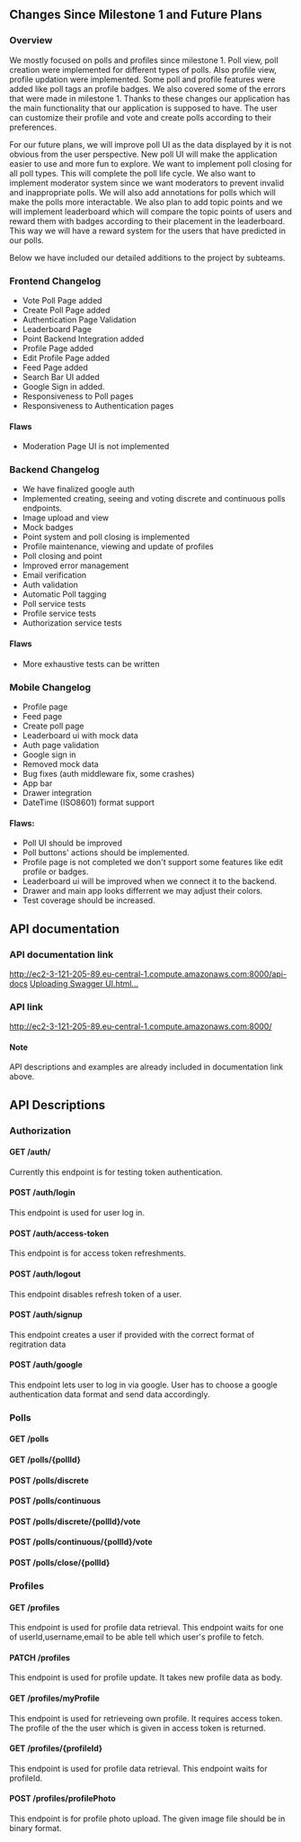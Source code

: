 ## Changes Since Milestone 1 and Future Plans

### Overview

We mostly focused on polls and profiles since milestone 1. Poll view, poll creation were implemented for different types of polls. Also profile view, profile updation were implemented. Some poll and profile features were added like poll tags an profile badges. We also covered some of the errors that were made in milestone 1. Thanks to these changes our application has the main functionality that our application is supposed to have. The user can customize their profile and vote and create polls according to their preferences.


For our future plans, we will improve poll UI as the data displayed by it is not obvious from the user perspective. New poll UI will make the application easier to use and more fun to explore. We want to implement poll closing for all poll types. This will complete the poll life cycle. We also want to implement moderator system since we want moderators to prevent invalid and inappropriate polls. We will also add annotations for polls which will make the polls more interactable. We also plan to add topic points and we will implement leaderboard which will compare the topic points of users and reward them with badges according to their placement in the leaderboard. This way we will have a reward system for the users that have predicted in our polls.

Below we have included our detailed additions to the project by subteams.

### Frontend Changelog
- Vote Poll Page added
- Create Poll Page added
- Authentication Page Validation
- Leaderboard Page
- Point Backend Integration added
- Profile Page added
- Edit Profile Page added
- Feed Page added
- Search Bar UI added
- Google Sign in added.
- Responsiveness to Poll pages
- Responsiveness to Authentication pages
#### Flaws
- Moderation Page UI is not implemented

### Backend Changelog
- We have finalized google auth 
- Implemented creating, seeing and voting discrete and continuous polls endpoints.
- Image upload and view
- Mock badges
- Point system and poll closing is implemented
- Profile maintenance, viewing and update of profiles
- Poll closing and point
- Improved error management
- Email verification
- Auth validation
- Automatic Poll tagging
- Poll service tests
- Profile service tests
- Authorization service tests
#### Flaws
- More exhaustive tests can be written

### Mobile Changelog
- Profile page
- Feed page
- Create poll page
- Leaderboard ui with mock data
- Auth page validation
- Google sign in
- Removed mock data
- Bug fixes (auth middleware fix, some crashes)
- App bar
- Drawer integration
- DateTime (ISO8601) format support
#### Flaws:
- Poll UI should be improved
- Poll buttons' actions should be implemented.
- Profile page is not completed we don't support some features like edit profile or badges.
- Leaderboard ui will be improved when we connect it to the backend.
- Drawer and main app looks differrent we may adjust their colors.
- Test coverage should be increased.


## API documentation

### API documentation link
http://ec2-3-121-205-89.eu-central-1.compute.amazonaws.com:8000/api-docs
[Uploading Swagger UI.html…]()

### API link
http://ec2-3-121-205-89.eu-central-1.compute.amazonaws.com:8000/

#### Note
API descriptions and examples are already included in documentation link above.

## API Descriptions

### Authorization
#### GET /auth/
Currently this endpoint is for testing token authentication.
#### POST /auth/login
This endpoint is used for user log in. 
#### POST /auth/access-token
This endpoint is for access token refreshments.
#### POST /auth/logout
This endpoint disables refresh token of a user.
#### POST /auth/signup
This endpoint creates a user if provided with the correct format of regitration data
#### POST /auth/google
This endpoint lets user to log in via google. User has to choose a google authentication data format and send data accordingly.

### Polls
#### GET /polls

#### GET /polls/{pollId}

#### POST /polls/discrete

#### POST /polls/continuous

#### POST /polls/discrete/{pollId}/vote

#### POST /polls/continuous/{pollId}/vote

#### POST /polls/close/{pollId}

### Profiles
#### GET /profiles
This endpoint is used for profile data retrieval. This endpoint waits for one of userId,username,email to be able tell which user's profile to fetch. 
#### PATCH /profiles
This endpoint is used for profile update. It takes new profile data as body. 
#### GET /profiles/myProfile
This endpoint is used for retrieveing own profile. It requires access token. The profile of the the user which is given in access token is returned.
#### GET /profiles/{profileId}
This endpoint is used for profile data retrieval. This endpoint waits for profileId. 
#### POST /profiles/profilePhoto
This endpoint is for profile photo upload. The given image file should be in binary format. 

